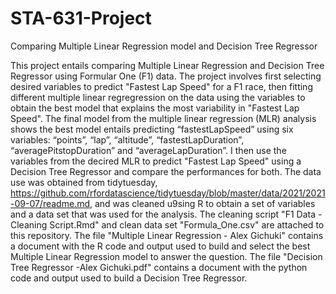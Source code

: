 # STA-631-Project
Comparing Multiple Linear Regression model and Decision Tree Regressor



This project entails comparing  Multiple Linear Regression and Decision Tree Regressor using Formular One (F1) data. The project involves first selecting desired variables to predict "Fastest Lap Speed" for a F1 race, then fitting different multiple linear regregression on the data using the variables to obtain the best model that explains the most variability in "Fastest Lap Speed". The final model from the multiple linear regression (MLR) analysis shows the best model entails predicting “fastestLapSpeed” using six variables: “points”, “lap”, “altitude”, “fastestLapDuration”, “averagePitstopDuration” and “averageLapDuration”. I then use the variables from the decired MLR to predict "Fastest Lap Speed" using a Decision Tree Regressor and compare the performances for both. 
The data use was obtained from tidytuesday, https://github.com/rfordatascience/tidytuesday/blob/master/data/2021/2021-09-07/readme.md, and was cleaned u9sing R to obtain a set of variables and a data set that was used for the analysis. The cleaning script "F1 Data - Cleaning Script.Rmd" and clean data set "Formula_One.csv" are attached to this repository. The file "Multiple Linear Regression - Alex Gichuki" contains a document with the R code and output used to build and select the best Multiple Linear Regression model to answer the question. The file "Decision Tree Regressor -Alex Gichuki.pdf" contains a document with the python code and output used to build a Decision Tree Regressor.

